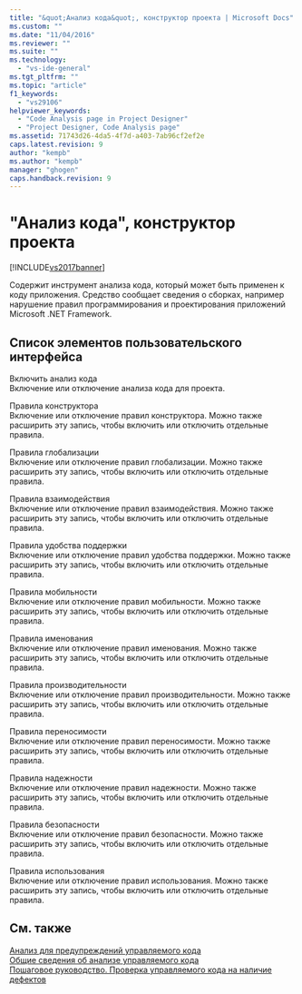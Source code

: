 ```yaml
---
title: "&quot;Анализ кода&quot;, конструктор проекта | Microsoft Docs"
ms.custom: ""
ms.date: "11/04/2016"
ms.reviewer: ""
ms.suite: ""
ms.technology: 
  - "vs-ide-general"
ms.tgt_pltfrm: ""
ms.topic: "article"
f1_keywords: 
  - "vs29106"
helpviewer_keywords: 
  - "Code Analysis page in Project Designer"
  - "Project Designer, Code Analysis page"
ms.assetid: 71743d26-4da5-4f7d-a403-7ab96cf2ef2e
caps.latest.revision: 9
author: "kempb"
ms.author: "kempb"
manager: "ghogen"
caps.handback.revision: 9
---
```

# &quot;Анализ кода&quot;, конструктор проекта
[!INCLUDE[vs2017banner](../../code-quality/includes/vs2017banner.md)]

Содержит инструмент анализа кода, который может быть применен к коду приложения.  Средство сообщает сведения о сборках, например нарушение правил программирования и проектирования приложений Microsoft .NET Framework.  
  
## Список элементов пользовательского интерфейса  
 Включить анализ кода  
 Включение или отключение анализа кода для проекта.  
  
 Правила конструктора  
 Включение или отключение правил конструктора.  Можно также расширить эту запись, чтобы включить или отключить отдельные правила.  
  
 Правила глобализации  
 Включение или отключение правил глобализации.  Можно также расширить эту запись, чтобы включить или отключить отдельные правила.  
  
 Правила взаимодействия  
 Включение или отключение правил взаимодействия.  Можно также расширить эту запись, чтобы включить или отключить отдельные правила.  
  
 Правила удобства поддержки  
 Включение или отключение правил удобства поддержки.  Можно также расширить эту запись, чтобы включить или отключить отдельные правила.  
  
 Правила мобильности  
 Включение или отключение правил мобильности.  Можно также расширить эту запись, чтобы включить или отключить отдельные правила.  
  
 Правила именования  
 Включение или отключение правил именования.  Можно также расширить эту запись, чтобы включить или отключить отдельные правила.  
  
 Правила производительности  
 Включение или отключение правил производительности.  Можно также расширить эту запись, чтобы включить или отключить отдельные правила.  
  
 Правила переносимости  
 Включение или отключение правил переносимости.  Можно также расширить эту запись, чтобы включить или отключить отдельные правила.  
  
 Правила надежности  
 Включение или отключение правил надежности.  Можно также расширить эту запись, чтобы включить или отключить отдельные правила.  
  
 Правила безопасности  
 Включение или отключение правил безопасности.  Можно также расширить эту запись, чтобы включить или отключить отдельные правила.  
  
 Правила использования  
 Включение или отключение правил использования.  Можно также расширить эту запись, чтобы включить или отключить отдельные правила.  
  
## См. также  
 [Анализ для предупреждений управляемого кода](../../code-quality/code-analysis-for-managed-code-warnings.md)   
 [Общие сведения об анализе управляемого кода](../../code-quality/code-analysis-for-managed-code-overview.md)   
 [Пошаговое руководство. Проверка управляемого кода на наличие дефектов](../../code-quality/walkthrough-analyzing-managed-code-for-code-defects.md)